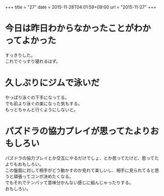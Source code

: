 +++
title = "27"
date = 2015-11-28T04:01:59+09:00
url = "2015-11-27"
+++

今日は昨日わからなかったことがわかってよかった
===
すっきりした。  
これでぐっすり寝れるはず。

久しぶりにジムで泳いだ
===
やっぱり泳ぐの下手になってる。  
でも前より泳ぐの楽になった気もする。  
もっとちゃんと行くようにしないと。

パズドラの協力プレイが思ってたよりおもしろい
===
パズドラの協力プレイとか交互にやるだけでしょ、とか思ってたけど、思ってたよりもおもしろい。  
この盤面に対して相手がどう動かすのか見れて楽しいし、相手に見られてると思うと頑張ってコンボ決めたくなる。  
でもそれでテンパッて意味分かんない感じに組んじゃったりする。  
おもしろい。

